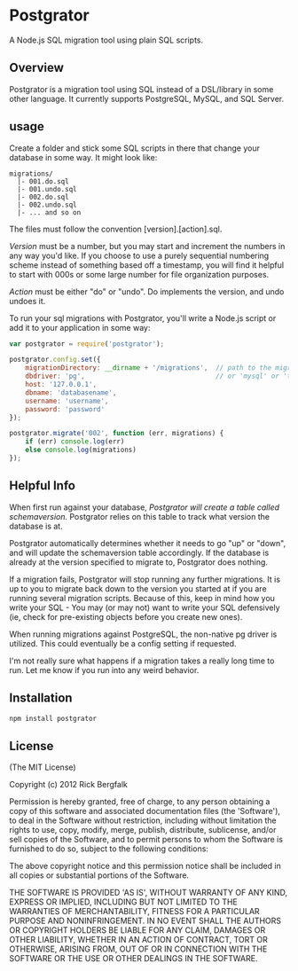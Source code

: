 # Postgrator

A Node.js SQL migration tool using plain SQL scripts.



## Overview

Postgrator is a migration tool using SQL instead of a DSL/library in some other language. 
It currently supports PostgreSQL, MySQL, and SQL Server.


## usage

Create a folder and stick some SQL scripts in there that change your database in some way. It might look like:

```
migrations/
  |- 001.do.sql
  |- 001.undo.sql
  |- 002.do.sql
  |- 002.undo.sql
  |- ... and so on
```

The files must follow the convention [version].[action].sql. 

*Version* must be a number, but you may start and increment the numbers in any way you'd like. 
If you choose to use a purely sequential numbering scheme instead of something based off a timestamp, 
you will find it helpful to start with 000s or some large number for file organization purposes. 

*Action* must be either "do" or "undo". Do implements the version, and undo undoes it. 

To run your sql migrations with Postgrator, you'll write a Node.js script or add it to your application in some way: 

```js
var postgrator = require('postgrator');

postgrator.config.set({
    migrationDirectory: __dirname + '/migrations',  // path to the migrations
    dbdriver: 'pg',                                 // or 'mysql' or 'tedious' (a non-native TDS SQL Server driver)
    host: '127.0.0.1',
    dbname: 'databasename',
    username: 'username',
    password: 'password'
}); 

postgrator.migrate('002', function (err, migrations) {
	if (err) console.log(err)
	else console.log(migrations)
});
```



## Helpful Info

When first run against your database, *Postgrator will create a table called schemaversion.*
Postgrator relies on this table to track what version the database is at. 

Postgrator automatically determines whether it needs to go "up" or "down", and will update the schemaversion table accordingly.
If the database is already at the version specified to migrate to, Postgrator does nothing.

If a migration fails, Postgrator will stop running any further migrations.
It is up to you to migrate back down to the version you started at if you are running several migration scripts.
Because of this, keep in mind how you write your SQL - You may (or may not) want to write your SQL defensively 
(ie, check for pre-existing objects before you create new ones).

When running migrations against PostgreSQL, the non-native pg driver is utilized. 
This could eventually be a config setting if requested.

I'm not really sure what happens if a migration takes a really long time to run. 
Let me know if you run into any weird behavior.



## Installation

```js
npm install postgrator
```



## License 

(The MIT License)

Copyright (c) 2012 Rick Bergfalk

Permission is hereby granted, free of charge, to any person obtaining
a copy of this software and associated documentation files (the
'Software'), to deal in the Software without restriction, including
without limitation the rights to use, copy, modify, merge, publish,
distribute, sublicense, and/or sell copies of the Software, and to
permit persons to whom the Software is furnished to do so, subject to
the following conditions:

The above copyright notice and this permission notice shall be
included in all copies or substantial portions of the Software.

THE SOFTWARE IS PROVIDED 'AS IS', WITHOUT WARRANTY OF ANY KIND,
EXPRESS OR IMPLIED, INCLUDING BUT NOT LIMITED TO THE WARRANTIES OF
MERCHANTABILITY, FITNESS FOR A PARTICULAR PURPOSE AND NONINFRINGEMENT.
IN NO EVENT SHALL THE AUTHORS OR COPYRIGHT HOLDERS BE LIABLE FOR ANY
CLAIM, DAMAGES OR OTHER LIABILITY, WHETHER IN AN ACTION OF CONTRACT,
TORT OR OTHERWISE, ARISING FROM, OUT OF OR IN CONNECTION WITH THE
SOFTWARE OR THE USE OR OTHER DEALINGS IN THE SOFTWARE.
